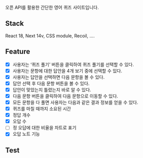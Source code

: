 오픈 API를 활용한 간단한 영어 퀴즈 사이트입니다.

## Stack

React 18, Next 14v, CSS module, Recoil, ....

## Feature

- [x] 사용자는 ‘퀴즈 풀기’ 버튼을 클릭하여 퀴즈 풀기를 선택할 수 있다.
- [x] 사용자는 문항에 대한 답안을 4개 보기 중에 선택할 수 있다.
- [x] 사용자는 답안을 선택하면 다음 문항을 볼 수 있다.
- [x] 답안 선택 후 다음 문항 버튼을 볼 수 있다.
- [x] 답안이 맞았는지 틀렸는지 바로 알 수 있다.
- [x] 다음 문항 버튼을 클릭하여 다음 문항으로 이동할 수 있다.
- [x] 모든 문항을 다 풀면 사용자는 다음과 같은 결과 정보를 얻을 수 있다.
- [x] 퀴즈를 마칠 때까지 소요된 시간
- [x] 정답 개수
- [x] 오답 수
- [ ] 정 오답에 대한 비율을 차트로 표기
- [x] 오답 노트 기능

## Test
